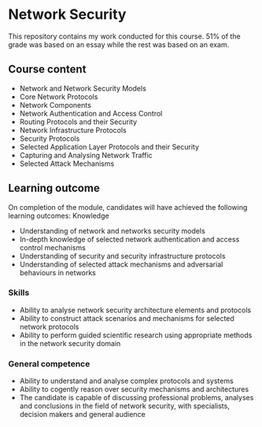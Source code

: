 # Network Security
This repository contains my work conducted for this course. 51% of the grade was based on an essay while the rest was based on an exam.
## Course content
- Network and Network Security Models
- Core Network Protocols
- Network Components
- Network Authentication and Access Control
- Routing Protocols and their Security
- Network Infrastructure Protocols
- Security Protocols
- Selected Application Layer Protocols and their Security
- Capturing and Analysing Network Traffic
- Selected Attack Mechanisms

## Learning outcome
On completion of the module, candidates will have achieved the following learning outcomes:
Knowledge
- Understanding of network and networks security models
- In-depth knowledge of selected network authentication and access control mechanisms
- Understanding of security and security infrastructure protocols
- Understanding of selected attack mechanisms and adversarial behaviours in networks

### Skills
- Ability to analyse network security architecture elements and protocols
- Ability to construct attack scenarios and mechanisms for selected network protocols
- Ability to perform guided scientific research using appropriate methods in the network security domain

### General competence
- Ability to understand and analyse complex protocols and systems
- Ability to cogently reason over security mechanisms and architectures
- The candidate is capable of discussing professional problems, analyses and conclusions in the field of network security, with specialists, decision makers and general audience
